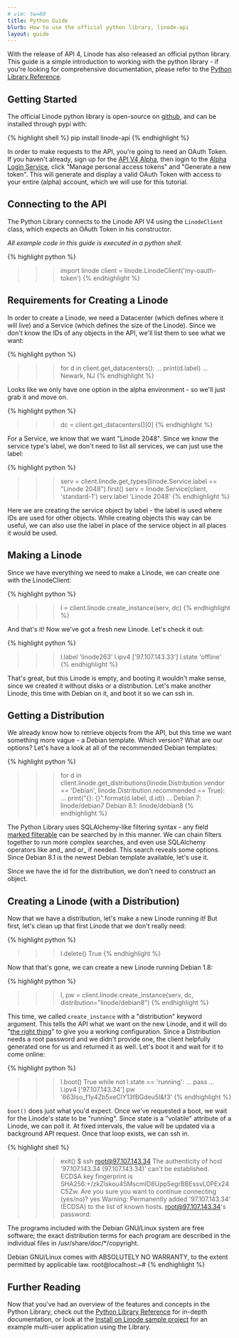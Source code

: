 ```yaml
---
# vim: tw=80
title: Python Guide
blurb: How to use the official python library, linode-api
layout: guide
---
```


<style>
table {
    table-layout: fixed;
}
</style>

With the release of API 4, Linode has also released an official python library.  This guide is a simple introduction to working with
the python library - if you're looking for comprehensive documentation, please refer to the [Python Library Reference](/libraries/python-reference).

## Getting Started

The official Linode python library is open-source on [github](http://github.com/Linode/python-linode-api), and can be installed through
pypi with:

{% highlight shell %}
pip install linode-api
{% endhighlight %}

In order to make requests to the API, you're going to need an OAuth Token.  If you haven't already, sign up for the [API V4 Alpha](https://alpha.linode.com),
then login to the [Alpha Login Service](https://login.alpha.linode.com), click "Manage personal access tokens" and "Generate a
new token".  This will generate and display a valid OAuth Token with access to your entire (alpha) account, which we will use for this
tutorial.

## Connecting to the API

The Python Library connects to the Linode API V4 using the `LinodeClient` class, which expects an OAuth Token in his constructor.

_All example code in this guide is executed in a python shell._

{% highlight python %}
>>> import linode
>>> client = linode.LinodeClient('my-oauth-token')
{% endhighlight %}

## Requirements for Creating a Linode

In order to create a Linode, we need a Datacenter (which defines where it will live) and a Service (which defines the size of the Linode).
Since we don't know the IDs of any objects in the API, we'll list them to see what we want:

{% highlight python %}
>>> for d in client.get_datacenters():
...   print(d.label)
...
Newark, NJ
{% endhighlight %}

Looks like we only have one option in the alpha environment - so we'll just grab it and move on.

{% highlight python %}
>>> dc = client.get_datacenters()[0]
{% endhighlight %}

For a Service, we know that we want "Linode 2048".  Since we know the service type's label, we don't need to list all services, we
can just use the label:

{% highlight python %}
>>> serv = client.linode.get_types(linode.Service.label == "Linode 2048").first()
>>> serv = linode.Service(client, 'standard-1')
>>> serv.label
'Linode 2048'
{% endhighlight %}

Here we are creating the service object by label - the label is used where IDs are used for other objects.
While creating objects this way can be useful, we can also use the label in place of the service object in
all places it would be used.

## Making a Linode

Since we have everything we need to make a Linode, we can create one with the LinodeClient:

{% highlight python %}
>>> l = client.linode.create_instance(serv, dc)
{% endhighlight %}

And that's it!  Now we've got a fresh new Linode.  Let's check it out:

{% highlight python %}
>>> l.label
'linode263'
>>> l.ipv4
['97.107.143.33']
>>> l.state
'offline'
{% endhighlight %}

That's great, but this Linode is empty, and booting it wouldn't make sense, since we created it without disks or a distribution.  Let's make another Linode,
this time with Debian on it, and boot it so we can ssh in.

## Getting a Distribution

We already know how to retrieve objects from the API, but this time we want something more vague - a Debian template.  Which version?  What are our options?  Let's
have a look at all of the recommended Debian templates:

{% highlight python %}
>>> for d in client.linode.get_distributions(linode.Distribution.vendor == 'Debian', linode.Distribution.recommended == True):
...   print("{}: {}".format(d.label, d.id))
...
Debian 7: linode/debian7
Debian 8.1: linode/debian8
{% endhighlight %}

The Python Library uses SQLAlchemy-like filtering syntax - any field [marked filterable](/libraries/python-reference/#api-objects) can be searched by in this manner.
We can chain filters together to run more complex searches, and even use SQLAlchemy operators like and_ and or_ if needed.  This search reveals some options.
Since Debian 8.1 is the newest Debian template available, let's use it.

Since we have the id for the distribution, we don't need to construct an object.

## Creating a Linode (with a Distribution)

Now that we have a distribution, let's make a new Linode running it!  But first, let's clean up that first Linode that we don't really need:

{% highlight python %}
>>> l.delete()
True
{% endhighlight %}

Now that that's gone, we can create a new Linode running Debian 1.8:

{% highlight python %}
>>> l, pw = client.linode.create_instance(serv, dc, distribution="linode/debian8")
{% endhighlight %}

This time, we called `create_instance` with a "distribution" keyword argument.  This tells the API what we want on the new Linode, and it will do
"[the right thing](/reference/#ep-linodes-POST)" to give you a working configuration.  Since a Distribution needs a root password and we didn't
provide one, the client helpfully generated one for us and returned it as well.  Let's boot it and wait for it to come online:

{% highlight python %}
>>> l.boot()
True
>>> while not l.state == 'running':
...   pass
...
>>> l.ipv4
['97.107.143.34']
>>> pw
'663Iso_f1y4Zb5xeClY13fBGdeu5l&f3'
{% endhighlight %}

`boot()` does just what you'd expect.  Once we've requested a boot, we wait for the Linode's state to be "running".  Since state is a "volatile" attribute of
a Linode, we can poll it.  At fixed intervals, the value will be updated via a background API request.  Once that loop exists, we can ssh in.


{% highlight shell %}
>>> exit()
$ ssh root@97.107.143.34
The authenticity of host '97.107.143.34 (97.107.143.34)' can't be established.
ECDSA key fingerprint is SHA256:+/zkZlskou45MscmID8Upp5egrBBEssvL0PEx24C5Zw.
Are you sure you want to continue connecting (yes/no)? yes
Warning: Permanently added '97.107.143.34' (ECDSA) to the list of known hosts.
root@97.107.143.34's password:

The programs included with the Debian GNU/Linux system are free software;
the exact distribution terms for each program are described in the
individual files in /usr/share/doc/*/copyright.

Debian GNU/Linux comes with ABSOLUTELY NO WARRANTY, to the extent
permitted by applicable law.
root@localhost:~#
{% endhighlight %}

## Further Reading

Now that you've had an overview of the features and concepts in the Python Library, check out the [Python Library Reference](/libraries/python-reference) for in-depth documentation,
or look at the [Install on Linode sample project](https://github.com/linode/python-linode-api/tree/master/examples/install-on-linode) for an example multi-user
application using the Library.
